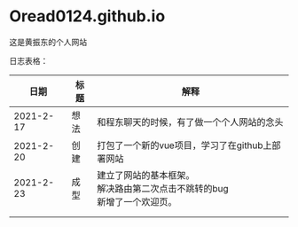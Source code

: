# Oread0124.github.io
这是黄振东的个人网站

日志表格：

| 日期      | 标题 | 解释                                                         |
| --------- | ---- | ------------------------------------------------------------ |
| 2021-2-17 | 想法 | 和程东聊天的时候，有了做一个个人网站的念头                   |
| 2021-2-20 | 创建 | 打包了一个新的vue项目，学习了在github上部署网站              |
| 2021-2-23 | 成型 | 建立了网站的基本框架。<br />解决路由第二次点击不跳转的bug<br />新增了一个欢迎页。 |
|           |      |                                                              |
|           |      |                                                              |


